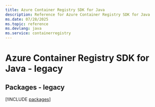 ```yaml
---
title: Azure Container Registry SDK for Java
description: Reference for Azure Container Registry SDK for Java
ms.date: 07/28/2025
ms.topic: reference
ms.devlang: java
ms.service: containerregistry
---
```

# Azure Container Registry SDK for Java - legacy
## Packages - legacy
[!INCLUDE [packages](container-registry-index.md)]